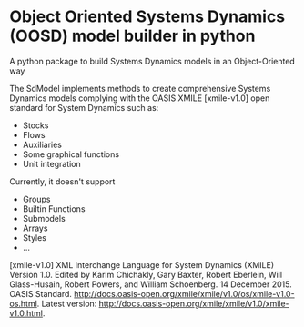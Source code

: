 # Object Oriented Systems Dynamics (OOSD) model builder in python

A python package to build Systems Dynamics models in an Object-Oriented way

The SdModel implements methods to create comprehensive Systems Dynamics models complying with the OASIS XMILE [xmile-v1.0] open standard for System Dynamics such as:
* Stocks
* Flows 
* Auxiliaries
* Some graphical functions
* Unit integration

Currently, it doesn't support
* Groups
* Builtin Functions
* Submodels
* Arrays
* Styles
* ...

[xmile-v1.0] XML Interchange Language for System Dynamics (XMILE) Version 1.0. Edited by Karim Chichakly, Gary Baxter, Robert Eberlein, Will Glass-Husain, Robert Powers, and William Schoenberg. 14 December 2015. OASIS Standard. http://docs.oasis-open.org/xmile/xmile/v1.0/os/xmile-v1.0-os.html. Latest version: http://docs.oasis-open.org/xmile/xmile/v1.0/xmile-v1.0.html.
